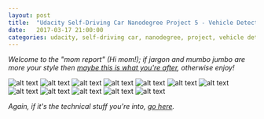 ```yaml
---
layout: post
title:  "Udacity Self-Driving Car Nanodegree Project 5 - Vehicle Detection"
date:   2017-03-17 21:00:00 
categories: udacity, self-driving car, nanodegree, project, vehicle detection, machine learning, computer vision
---
```


*Welcome to the "mom report" (Hi mom!); if jargon and mumbo jumbo are more your style then [maybe this is what you're after](https://github.com/jeremy-shannon/CarND-Vehicle-Detection), otherwise enjoy!*

[//]: # (Image References)
[image1]: https://github.com/jeremy-shannon/CarND-Vehicle-Detection/blob/master/output_images/01_random_data_grid.png
[image2]: https://github.com/jeremy-shannon/CarND-Vehicle-Detection/blob/master/output_images/02_hog_visualization.png
[image3]: https://github.com/jeremy-shannon/CarND-Vehicle-Detection/blob/master/output_images/03_detections.png
[image4]: https://github.com/jeremy-shannon/CarND-Vehicle-Detection/blob/master/output_images/04_boxes_1.png
[image5]: https://github.com/jeremy-shannon/CarND-Vehicle-Detection/blob/master/output_images/05_boxes_2.png
[image6]: https://github.com/jeremy-shannon/CarND-Vehicle-Detection/blob/master/output_images/06_boxes_3.png
[image6a]: https://github.com/jeremy-shannon/CarND-Vehicle-Detection/blob/master/output_images/06a_boxes_4.png
[image7]: https://github.com/jeremy-shannon/CarND-Vehicle-Detection/blob/master/output_images/07_all_detections.png
[image8]: https://github.com/jeremy-shannon/CarND-Vehicle-Detection/blob/master/output_images/08_heatmap.png
[image9]: https://github.com/jeremy-shannon/CarND-Vehicle-Detection/blob/master/output_images/09_heatmap_threshold.png
[image10]: https://github.com/jeremy-shannon/CarND-Vehicle-Detection/blob/master/output_images/10_label_heatmap.png
[image11]: https://github.com/jeremy-shannon/CarND-Vehicle-Detection/blob/master/output_images/11_final_boxes.png
[image12]: https://github.com/jeremy-shannon/CarND-Vehicle-Detection/blob/master/output_images/12_all_test_detects.png
[video1]: https://github.com/jeremy-shannon/CarND-Vehicle-Detection/blob/master/test_video_out.mp4
[video2]: https://github.com/jeremy-shannon/CarND-Vehicle-Detection/blob/master/test_video_out_2.mp4
[video3]: https://github.com/jeremy-shannon/CarND-Vehicle-Detection/blob/master/project_video_out.mp4

![alt text][image1]
![alt text][image2]
![alt text][image3]
![alt text][image4]
![alt text][image5]
![alt text][image6]
![alt text][image7]
![alt text][image8]
![alt text][image9]
![alt text][image10]
![alt text][image11]
![alt text][image12]

*Again, if it's the technical stuff you're into, [go here](https://github.com/jeremy-shannon/CarND-Vehicle-Detection).*
